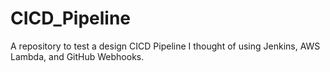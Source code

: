 # CICD_Pipeline
A repository to test a design CICD Pipeline I thought of using Jenkins, AWS Lambda, and GitHub Webhooks.
